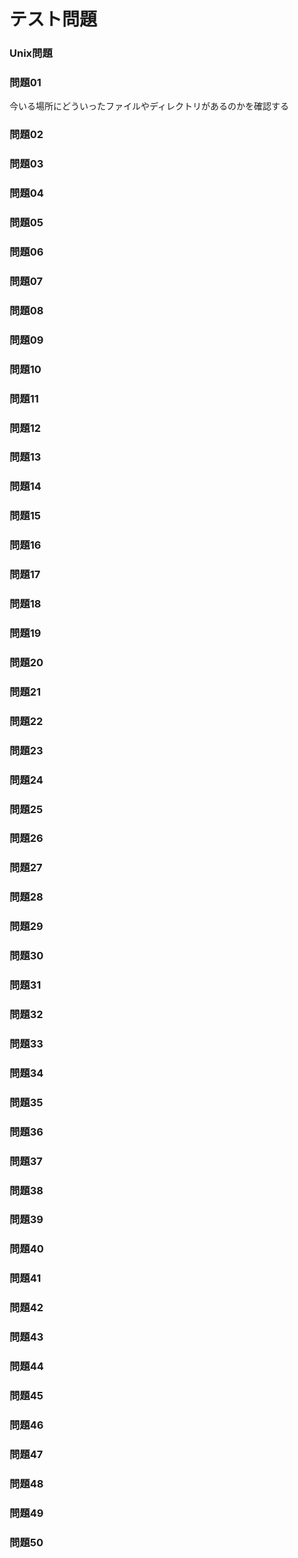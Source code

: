 # テスト問題
### Unix問題
### 問題01
今いる場所にどういったファイルやディレクトリがあるのかを確認する
### 問題02
### 問題03
### 問題04
### 問題05
### 問題06
### 問題07
### 問題08
### 問題09
### 問題10
### 問題11
### 問題12
### 問題13
### 問題14
### 問題15
### 問題16
### 問題17
### 問題18
### 問題19
### 問題20
### 問題21
### 問題22
### 問題23
### 問題24
### 問題25
### 問題26
### 問題27
### 問題28
### 問題29
### 問題30
### 問題31
### 問題32
### 問題33
### 問題34
### 問題35
### 問題36
### 問題37
### 問題38
### 問題39
### 問題40
### 問題41
### 問題42
### 問題43
### 問題44
### 問題45
### 問題46
### 問題47
### 問題48
### 問題49
### 問題50

